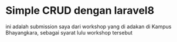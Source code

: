 # Simple CRUD dengan laravel8

ini adalah submission saya dari workshop yang di adakan di Kampus Bhayangkara, sebagai syarat lulu workshop tersebut